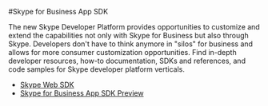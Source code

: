 #Skype for Business App SDK

The new Skype Developer Platform provides opportunities to customize and extend the capabilities not only with Skype for Business but also through Skype. Developers don't have to think anymore in "silos" for business and allows for more consumer customization opportunities. Find in-depth developer resources, how-to documentation, SDKs and references, and code samples for Skype developer platform verticals.

- [Skype Web SDK](WebSDK/SkypeWebSDKPreview.md)
- [Skype for Business App SDK Preview](AppSDK/SkypeAppSDK.md)
